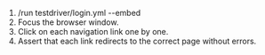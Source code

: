 1. /run testdriver/login.yml --embed
2. Focus the browser window.
3. Click on each navigation link one by one.
4. Assert that each link redirects to the correct page without errors.